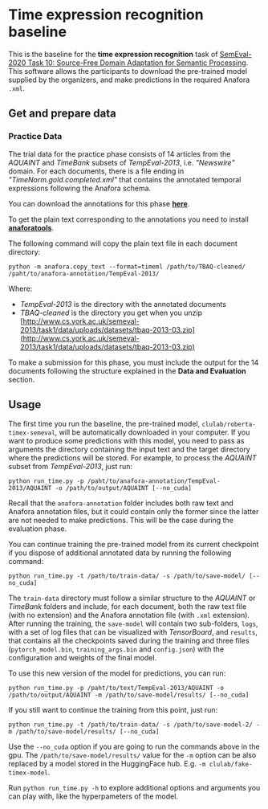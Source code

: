 # Time expression recognition baseline

This is  the baseline for the **time expression recognition** task of [SemEval-2020 Task 10: Source-Free Domain Adaptation for Semantic Processing](https://machine-learning-for-medical-language.github.io/source-free-domain-adaptation/). This software allows the participants to download the pre-trained model supplied by the organizers, and make predictions in the required Anafora `.xml`.

## Get and prepare data

### Practice Data

The trial data for the practice phase consists of 14 articles from the _AQUAINT_ and _TimeBank_ subsets of  _TempEval-2013_, i.e. _"Newswire"_ domain. For each documents, there is a file ending in _"TimeNorm.gold.completed.xml"_ that contains the annotated temporal expressions following the Anafora schema.

You can download the annotations for this phase [**here**](https://github.com/Machine-Learning-for-Medical-Language/source-free-domain-adaptation/tree/master/practice_data/time).

To get the plain text corresponding to the annotations you need to install [**anaforatools**](https://pypi.org/project/anaforatools/).

The following command will copy the plain text file in each document directory:

    python -m anafora.copy_text --format=timeml /path/to/TBAQ-cleaned/ /paht/to/anafora-annotation/TempEval-2013/

Where:

-   _TempEval-2013_ is the directory with the annotated documents
-   _TBAQ-cleaned_ is the directory you get when you unzip [http://www.cs.york.ac.uk/semeval-2013/task1/data/uploads/datasets/tbaq-2013-03.zip](http://www.cs.york.ac.uk/semeval-2013/task1/data/uploads/datasets/tbaq-2013-03.zip)

To make a submission for this phase, you must include the output for the 14 documents following the structure explained in the **Data and Evaluation** section.

## Usage


The first time you run the baseline, the pre-trained model, `clulab/roberta-timex-semeval`, will be automatically downloaded in your computer. If you want to produce some predictions with this model, you need to pass as arguments the directory containing the input text and the target directory where the predictions will be stored. For example, to process the _AQUAINT_ subset from _TempEval-2013_, just run:

    python run_time.py -p /paht/to/anafora-annotation/TempEval-2013/AQUAINT -o /path/to/output/AQUAINT [--no_cuda]

Recall that the `anafora-annotation` folder includes both raw text and Anafora annotation files, but it could contain only the former since the latter are not needed to make predictions. This will be the case during the evaluation phase.

You can continue training the pre-trained model from its current checkpoint if you dispose of additional annotated data by running the following command:

    python run_time.py -t /path/to/train-data/ -s /path/to/save-model/ [--no_cuda]

The `train-data` directory must follow a similar structure to the _AQUAINT_ or _TimeBank_ folders and include, for each document, both the raw text file (with no extension) and the Anafora annotation file (with `.xml` extension). After running the training, the `save-model` will contain two sub-folders, `logs`, with a set of log files that can be visualized with _TensorBoard_, and `results`, that contains all the checkpoints saved during the training and three files (`pytorch_model.bin`, `training_args.bin` and `config.json`) with the configuration and weights of the final model.

To use this new version of the model for predictions, you can run:

    python run_time.py -p /paht/to/text/TempEval-2013/AQUAINT -o /path/to/output/AQUAINT -m /path/to/save-model/results/ [--no_cuda]

If you still want to continue the training from this point, just run:

    python run_time.py -t /path/to/train-data/ -s /path/to/save-model-2/ -m /path/to/save-model/results/ [--no_cuda]

Use the `--no_cuda` option if you are going to run the commands above in the gpu.  The `/path/to/save-model/results/` value for the `-m` option can be also replaced by a model stored in the HuggingFace hub. E.g. `-m clulab/fake-timex-model`.

Run `python run_time.py -h` to explore additional options and arguments you can play with, like the hyperpameters of the model. 